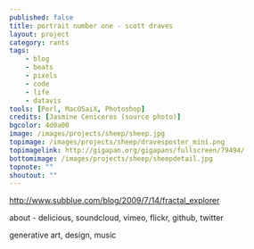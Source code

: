 ```yaml
---
published: false
title: portrait number one - scott draves
layout: project
category: rants
tags:
    - blog
    - beats
    - pixels
    - code
    - life
    - datavis
tools: [Perl, MacOSaiX, Photoshop]
credits: [Jasmine Ceniceros (source photo)]
bgcolor: 4d0a00
image: /images/projects/sheep/sheep.jpg
topimage: /images/projects/sheep/dravesposter_mini.png
topimagelink: http://gigapan.org/gigapans/fullscreen/79494/
bottomimage: /images/projects/sheep/sheepdetail.jpg
topnote: ""
shoutout: ""
---
```






http://www.subblue.com/blog/2009/7/14/fractal_explorer


about - delicious, soundcloud, vimeo, flickr, github, twitter


generative art, design, music


